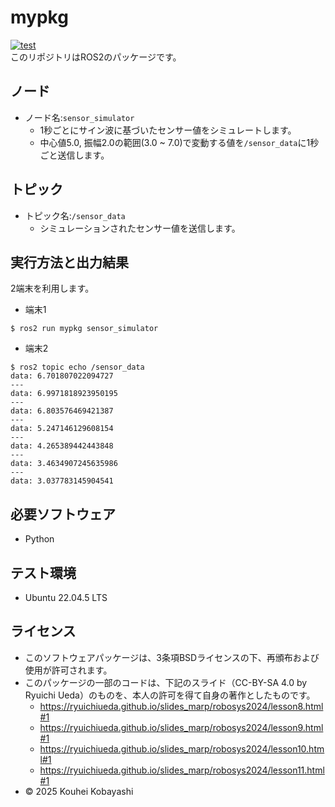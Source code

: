 # mypkg
[![test](https://github.com/lemon528/robosys2024/actions/workflows/test.yml/badge.svg)](https://github.com/lemon528/robosys2024/actions/workflows/test.yml)  
このリポジトリはROS2のパッケージです。

## ノード
- ノード名:`sensor_simulator`
    - 1秒ごとにサイン波に基づいたセンサー値をシミュレートします。
    - 中心値5.0, 振幅2.0の範囲(3.0 ~ 7.0)で変動する値を`/sensor_data`に1秒ごと送信します。

## トピック
- トピック名:`/sensor_data`
    - シミュレーションされたセンサー値を送信します。　　　

## 実行方法と出力結果
2端末を利用します。
- 端末1
```
$ ros2 run mypkg sensor_simulator
```

- 端末2
```
$ ros2 topic echo /sensor_data
data: 6.701807022094727
---
data: 6.9971818923950195
---
data: 6.803576469421387
---
data: 5.247146129608154
---
data: 4.265389442443848
---
data: 3.4634907245635986
---
data: 3.037783145904541
```

## 必要ソフトウェア
- Python

## テスト環境
- Ubuntu 22.04.5 LTS

## ライセンス
- このソフトウェアパッケージは、3条項BSDライセンスの下、再頒布および使用が許可されます。
- このパッケージの一部のコードは、下記のスライド（CC-BY-SA 4.0 by Ryuichi Ueda）のものを、本人の許可を得て自身の著作としたものです。
    - https://ryuichiueda.github.io/slides_marp/robosys2024/lesson8.html#1
    - https://ryuichiueda.github.io/slides_marp/robosys2024/lesson9.html#1
    - https://ryuichiueda.github.io/slides_marp/robosys2024/lesson10.html#1
    - https://ryuichiueda.github.io/slides_marp/robosys2024/lesson11.html#1
- © 2025 Kouhei Kobayashi
